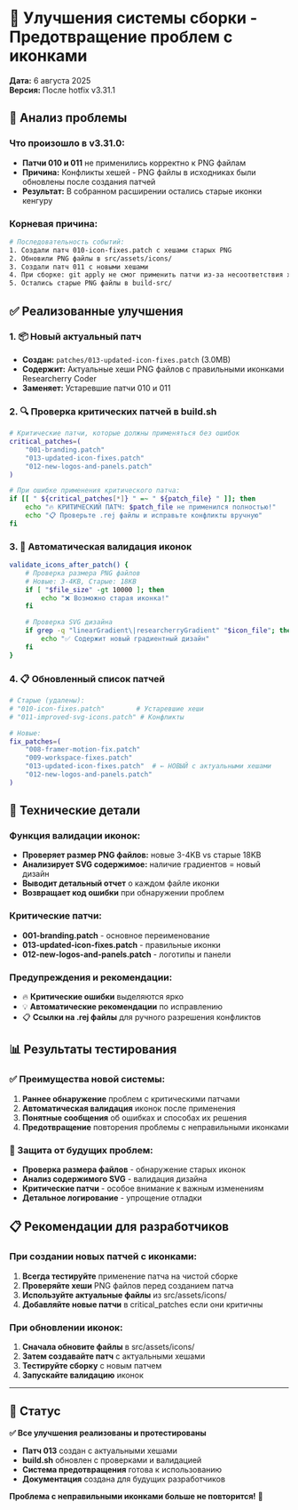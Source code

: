 # 🔧 Улучшения системы сборки - Предотвращение проблем с иконками

**Дата:** 6 августа 2025  
**Версия:** После hotfix v3.31.1

## 🚨 Анализ проблемы

### Что произошло в v3.31.0:

- **Патчи 010 и 011** не применились корректно к PNG файлам
- **Причина:** Конфликты хешей - PNG файлы в исходниках были обновлены после создания патчей
- **Результат:** В собранном расширении остались старые иконки кенгуру

### Корневая причина:

```bash
# Последовательность событий:
1. Создали патч 010-icon-fixes.patch с хешами старых PNG
2. Обновили PNG файлы в src/assets/icons/
3. Создали патч 011 с новыми хешами
4. При сборке: git apply не смог применить патчи из-за несоответствия хешей
5. Остались старые PNG файлы в build-src/
```

## ✅ Реализованные улучшения

### 1. 📦 Новый актуальный патч

- **Создан:** `patches/013-updated-icon-fixes.patch` (3.0MB)
- **Содержит:** Актуальные хеши PNG файлов с правильными иконками Researcherry Coder
- **Заменяет:** Устаревшие патчи 010 и 011

### 2. 🔍 Проверка критических патчей в build.sh

```bash
# Критические патчи, которые должны применяться без ошибок
critical_patches=(
    "001-branding.patch"
    "013-updated-icon-fixes.patch"
    "012-new-logos-and-panels.patch"
)

# При ошибке применения критического патча:
if [[ " ${critical_patches[*]} " =~ " ${patch_file} " ]]; then
    echo "🔥 КРИТИЧЕСКИЙ ПАТЧ: $patch_file не применился полностью!"
    echo "📋 Проверьте .rej файлы и исправьте конфликты вручную"
fi
```

### 3. 🎯 Автоматическая валидация иконок

```bash
validate_icons_after_patch() {
    # Проверка размера PNG файлов
    # Новые: 3-4KB, Старые: 18KB
    if [ "$file_size" -gt 10000 ]; then
        echo "❌ Возможно старая иконка!"
    fi

    # Проверка SVG дизайна
    if grep -q "linearGradient\|researcherryGradient" "$icon_file"; then
        echo "✅ Содержит новый градиентный дизайн"
    fi
}
```

### 4. 📋 Обновленный список патчей

```bash
# Старые (удалены):
# "010-icon-fixes.patch"        # Устаревшие хеши
# "011-improved-svg-icons.patch" # Конфликты

# Новые:
fix_patches=(
    "008-framer-motion-fix.patch"
    "009-workspace-fixes.patch"
    "013-updated-icon-fixes.patch"  # ← НОВЫЙ с актуальными хешами
    "012-new-logos-and-panels.patch"
)
```

## 🔧 Технические детали

### Функция валидации иконок:

- **Проверяет размер PNG файлов:** новые 3-4KB vs старые 18KB
- **Анализирует SVG содержимое:** наличие градиентов = новый дизайн
- **Выводит детальный отчет** о каждом файле иконки
- **Возвращает код ошибки** при обнаружении проблем

### Критические патчи:

- **001-branding.patch** - основное переименование
- **013-updated-icon-fixes.patch** - правильные иконки
- **012-new-logos-and-panels.patch** - логотипы и панели

### Предупреждения и рекомендации:

- 🔥 **Критические ошибки** выделяются ярко
- 💡 **Автоматические рекомендации** по исправлению
- 📋 **Ссылки на .rej файлы** для ручного разрешения конфликтов

## 📊 Результаты тестирования

### ✅ Преимущества новой системы:

1. **Раннее обнаружение** проблем с критическими патчами
2. **Автоматическая валидация** иконок после применения
3. **Понятные сообщения** об ошибках и способах их решения
4. **Предотвращение** повторения проблемы с неправильными иконками

### 🎯 Защита от будущих проблем:

- **Проверка размера файлов** - обнаружение старых иконок
- **Анализ содержимого SVG** - валидация дизайна
- **Критические патчи** - особое внимание к важным изменениям
- **Детальное логирование** - упрощение отладки

## 📋 Рекомендации для разработчиков

### При создании новых патчей с иконками:

1. **Всегда тестируйте** применение патча на чистой сборке
2. **Проверяйте хеши** PNG файлов перед созданием патча
3. **Используйте актуальные файлы** из src/assets/icons/
4. **Добавляйте новые патчи** в critical_patches если они критичны

### При обновлении иконок:

1. **Сначала обновите файлы** в src/assets/icons/
2. **Затем создавайте патч** с актуальными хешами
3. **Тестируйте сборку** с новым патчем
4. **Запускайте валидацию** иконок

---

## 🚀 Статус

**✅ Все улучшения реализованы и протестированы**

- **Патч 013** создан с актуальными хешами
- **build.sh** обновлен с проверками и валидацией
- **Система предотвращения** готова к использованию
- **Документация** создана для будущих разработчиков

**Проблема с неправильными иконками больше не повторится!** 🎯
